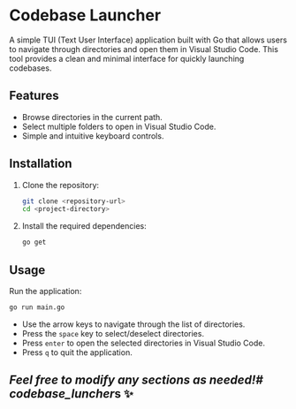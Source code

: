 # Codebase Launcher

A simple TUI (Text User Interface) application built with Go that allows users to navigate through directories and open them in Visual Studio Code. This tool provides a clean and minimal interface for quickly launching codebases.

## Features

- Browse directories in the current path.
- Select multiple folders to open in Visual Studio Code.
- Simple and intuitive keyboard controls.

## Installation

1. Clone the repository:
   ```bash
   git clone <repository-url>
   cd <project-directory>
   ```

2. Install the required dependencies:
   ```bash
   go get
   ```

## Usage

Run the application:
```bash
go run main.go
```

- Use the arrow keys to navigate through the list of directories.
- Press the `space` key to select/deselect directories.
- Press `enter` to open the selected directories in Visual Studio Code.
- Press `q` to quit the application.


## *Feel free to modify any sections as needed!# codebase_luncher*s ✨

